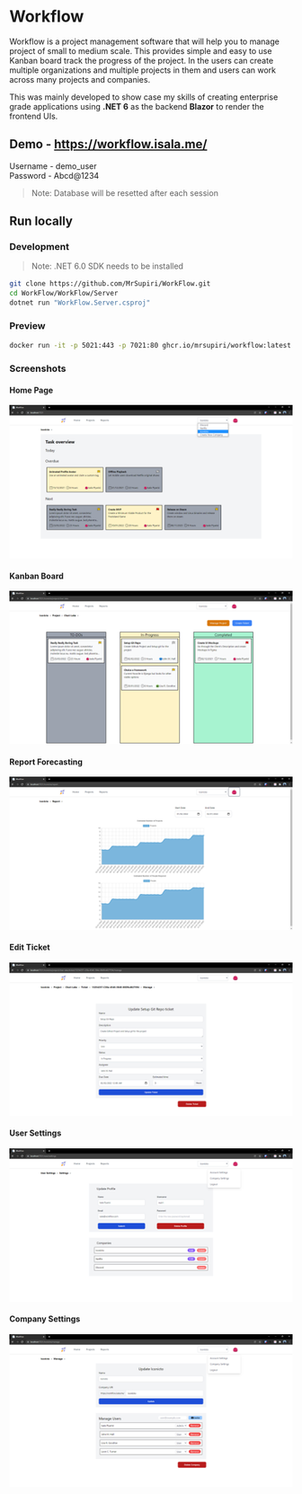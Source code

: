 # Workflow

Workflow is a project management software that will help you to manage project of small to medium scale. This provides simple and easy to use Kanban board track the progress of the project. In the users can create multiple organizations and multiple projects in them and users can work across many projects and companies. 

This was mainly developed to show case my skills of creating enterprise grade applications using **.NET 6** as the backend **Blazor** to render the frontend UIs.

## Demo - https://workflow.isala.me/
Username - demo_user \
Password - Abcd@1234
> Note: Database will be resetted after each session

## Run locally

### Development
> Note: .NET 6.0 SDK needs to be installed
```bash
git clone https://github.com/MrSupiri/WorkFlow.git
cd WorkFlow/WorkFlow/Server
dotnet run "WorkFlow.Server.csproj"
```

### Preview
```bash
docker run -it -p 5021:443 -p 7021:80 ghcr.io/mrsupiri/workflow:latest
```

### Screenshots
#### Home Page
![Home Page](images/home-page.png)
#### Kanban Board
![Kanban Board](images/project-view.png)
#### Report Forecasting
![Report Forecasting](images/forecasting.png)
#### Edit Ticket
![Edit Ticket](images/ticket-view.png)
#### User Settings
![User Settings](images/user-profile.png)
#### Company Settings
![Company Settings](images/comapny-settings.png)
